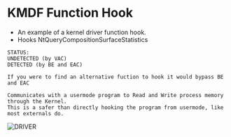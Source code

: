 # KMDF Function Hook
- An example of a kernel driver function hook.
- Hooks NtQueryCompositionSurfaceStatistics

```
STATUS:
UNDETECTED (by VAC)
DETECTED (by BE and EAC)

If you were to find an alternative fuction to hook it would bypass BE and EAC
```
```
Communicates with a usermode program to Read and Write process memory through the Kernel. 
This is a safer than directly hooking the program from usermode, like most externals do.
```

![DRIVER](https://i.ibb.co/Hp02T0Z/image.png)

